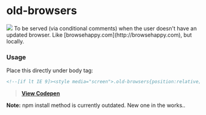 # old-browsers
<img src="https://raw.githubusercontent.com/kni-labs/old-browsers/master/preview.jpg">
To be served (via conditional comments) when the user doesn't have an updated browser. Like [browsehappy.com](http://browsehappy.com), but locally.

### Usage
Place this directly under body tag:
``` html
<!--[if lt IE 9]><style media="screen">.old-browsers{position:relative;background:#fff;width:100%;height:100%;color:#000;font-family:sans-serif;font-size:20px;text-align:center;padding:0;margin:0}.old-browsers h2{padding:20px 0}.old-browsers p,.old-browsers ul{margin:0 auto}.old-browsers p{max-width:700px;padding-bottom:50px;line-height:1.4em}.old-browsers ul li{display:inline-block;padding:0 25px}.old-browsers ul li img{width:115px; border: 0;}.old-browsers ul li p{padding-top:15px;color:#249AE1}body{margin:0;padding:0}</style><div class="old-browsers"> <h2>Browser out of date.</h2> <p>It appears you're running on a very old web browser that we're unable to support. If you would like to view the site you'll need to update your browser. Please choose from any of the following modern browsers. Thanks!</p> <ul> <li> <a href="https://www.google.com/intl/en/chrome/browser/desktop/index.html#brand=CHMB&utm_campaign=en&utm_source=en-ha-na-us-sk&utm_medium=ha"> <img src="https://raw.githubusercontent.com/alrra/browser-logos/master/chrome/chrome_128x128.png" alt="Google Chrome"> <p>Google Chrome</p> </a> </li> <li> <a href="https://www.mozilla.org/en-US/firefox/new/"> <img src="https://raw.githubusercontent.com/alrra/browser-logos/master/firefox/firefox_128x128.png" alt="Mozilla Firefox"> <p>Mozilla Firefox</p> </a> </li> <li> <a href="https://support.apple.com/downloads/safari"> <img src="https://raw.githubusercontent.com/alrra/browser-logos/master/safari/safari_128x128.png" alt="Safari"> <p>Safari</p> </a> </li> <li> <a href="http://windows.microsoft.com/en-us/internet-explorer/download-ie"> <img src="https://raw.githubusercontent.com/alrra/browser-logos/master/internet-explorer/internet-explorer_128x128.png" alt="Internet Explorer"> <p>Internet Explorer</p> </a> </li> </ul></div><![endif]-->
```
> [**View Codepen**](http://codepen.io/dbox/pen/gaoraM)

**Note:** npm install method is currently outdated. New one in the works..
